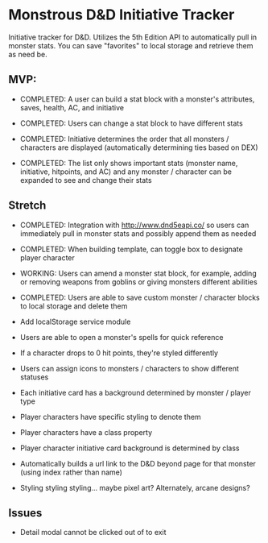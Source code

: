 # Monstrous D&D Initiative Tracker

Initiative tracker for D&D. Utilizes the 5th Edition API to automatically pull in monster stats. You can save "favorites" to local storage and retrieve them as need be.

## MVP:

- COMPLETED: A user can build a stat block with a monster's attributes, saves, health, AC, and initiative

- COMPLETED: Users can change a stat block to have different stats

- COMPLETED: Initiative determines the order that all monsters / characters are displayed (automatically determining ties based on DEX)

- COMPLETED: The list only shows important stats (monster name, initiative, hitpoints, and AC) and any monster / character can be expanded to see and change their stats

## Stretch

- COMPLETED: Integration with http://www.dnd5eapi.co/ so users can immediately pull in monster stats and possibly append them as needed

- COMPLETED: When building template, can toggle box to designate player character

- WORKING: Users can amend a monster stat block, for example, adding or removing weapons from goblins or giving monsters different abilities

- COMPLETED: Users are able to save custom monster / character blocks to local storage and delete them

- Add localStorage service module

- Users are able to open a monster's spells for quick reference

- If a character drops to 0 hit points, they're styled differently

- Users can assign icons to monsters / characters to show different statuses

- Each initiative card has a background determined by monster / player type


- Player characters have specific styling to denote them

- Player characters have a class property

- Player character initiative card background is determined by class

- Automatically builds a url link to the D&D beyond page for that monster (using index rather than name)

- Styling styling styling... maybe pixel art? Alternately, arcane designs?

## Issues

- Detail modal cannot be clicked out of to exit
